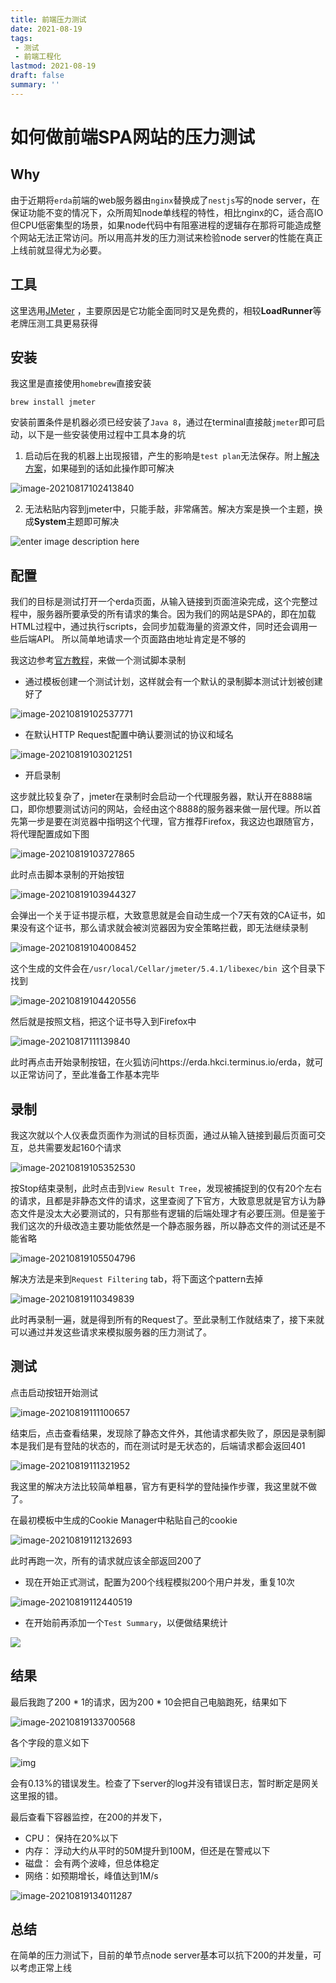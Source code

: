 ```yaml
---
title: 前端压力测试
date: 2021-08-19
tags:
 - 测试
 - 前端工程化
lastmod: 2021-08-19
draft: false
summary: ''
---
```


# 如何做前端SPA网站的压力测试

## Why

由于近期将`erda`前端的web服务器由`nginx`替换成了`nestjs`写的node server，在保证功能不变的情况下，众所周知node单线程的特性，相比nginx的C，适合高IO但CPU低密集型的场景，如果node代码中有阻塞进程的逻辑存在那将可能造成整个网站无法正常访问。所以用高并发的压力测试来检验node server的性能在真正上线前就显得尤为必要。


## 工具

这里选用[JMeter](https://jmeter.apache.org/) ，主要原因是它功能全面同时又是免费的，相较**LoadRunner**等老牌压测工具更易获得

## 安装

我这里是直接使用`homebrew`直接安装

```shell
brew install jmeter
```

安装前置条件是机器必须已经安装了`Java 8`，通过在terminal直接敲`jmeter`即可启动，以下是一些安装使用过程中工具本身的坑

1. 启动后在我的机器上出现报错，产生的影响是`test plan`无法保存。附上[解决方案](https://github.com/Homebrew/homebrew-core/issues/66953#issuecomment-888302527)，如果碰到的话如此操作即可解决

![image-20210817102413840](https://kuimo-markdown-pic.oss-cn-hangzhou.aliyuncs.com/image-20210817102413840.png)

2. 无法粘贴内容到jmeter中，只能手敲，非常痛苦。解决方案是换一个主题，换成**System**主题即可解决

![enter image description here](https://kuimo-markdown-pic.oss-cn-hangzhou.aliyuncs.com/dwWp3.png)

## 配置

我们的目标是测试打开一个erda页面，从输入链接到页面渲染完成，这个完整过程中，服务器所要承受的所有请求的集合。因为我们的网站是SPA的，即在加载HTML过程中，通过执行scripts，会同步加载海量的资源文件，同时还会调用一些后端API。 所以简单地请求一个页面路由地址肯定是不够的

我这边参考[官方教程](https://jmeter.apache.org/usermanual/jmeter_proxy_step_by_step.html)，来做一个测试脚本录制

- 通过模板创建一个测试计划，这样就会有一个默认的录制脚本测试计划被创建好了

![image-20210819102537771](https://kuimo-markdown-pic.oss-cn-hangzhou.aliyuncs.com/image-20210819102537771.png)

- 在默认HTTP Request配置中确认要测试的协议和域名

![image-20210819103021251](https://kuimo-markdown-pic.oss-cn-hangzhou.aliyuncs.com/image-20210819103021251.png)

- 开启录制

这步就比较复杂了，jmeter在录制时会启动一个代理服务器，默认开在8888端口，即你想要测试访问的网站，会经由这个8888的服务器来做一层代理。所以首先第一步是要在浏览器中指明这个代理，官方推荐Firefox，我这边也跟随官方，将代理配置成如下图

![image-20210819103727865](https://kuimo-markdown-pic.oss-cn-hangzhou.aliyuncs.com/image-20210819103727865.png)

此时点击脚本录制的开始按钮

![image-20210819103944327](https://kuimo-markdown-pic.oss-cn-hangzhou.aliyuncs.com/image-20210819103944327.png)

会弹出一个关于证书提示框，大致意思就是会自动生成一个7天有效的CA证书，如果没有这个证书，那么请求就会被浏览器因为安全策略拦截，即无法继续录制

![image-20210819104008452](https://kuimo-markdown-pic.oss-cn-hangzhou.aliyuncs.com/image-20210819104008452.png)

这个生成的文件会在`/usr/local/Cellar/jmeter/5.4.1/libexec/bin `这个目录下找到

![image-20210819104420556](https://kuimo-markdown-pic.oss-cn-hangzhou.aliyuncs.com/image-20210819104420556.png)

然后就是按照文档，把这个证书导入到Firefox中

![image-20210817111139840](https://kuimo-markdown-pic.oss-cn-hangzhou.aliyuncs.com/image-20210817111139840.png)

此时再点击开始录制按钮，在火狐访问https://erda.hkci.terminus.io/erda，就可以正常访问了，至此准备工作基本完毕

## 录制

我这次就以个人仪表盘页面作为测试的目标页面，通过从输入链接到最后页面可交互，总共需要发起160个请求

![image-20210819105352530](https://kuimo-markdown-pic.oss-cn-hangzhou.aliyuncs.com/image-20210819105352530.png)

按Stop结束录制，此时点击到`View Result Tree`，发现被捕捉到的仅有20个左右的请求，且都是非静态文件的请求，这里查阅了下官方，大致意思就是官方认为静态文件是没太大必要测试的，只有那些有逻辑的后端处理才有必要压测。但是鉴于我们这次的升级改造主要功能依然是一个静态服务器，所以静态文件的测试还是不能省略

![image-20210819105504796](https://kuimo-markdown-pic.oss-cn-hangzhou.aliyuncs.com/image-20210819105504796.png)

解决方法是来到`Request Filtering` tab，将下面这个pattern去掉

![image-20210819110349839](https://kuimo-markdown-pic.oss-cn-hangzhou.aliyuncs.com/image-20210819110349839.png)

此时再录制一遍，就是得到所有的Request了。至此录制工作就结束了，接下来就可以通过并发这些请求来模拟服务器的压力测试了。

## 测试

点击启动按钮开始测试

![image-20210819111100657](https://kuimo-markdown-pic.oss-cn-hangzhou.aliyuncs.com/image-20210819111100657.png)

结束后，点击查看结果，发现除了静态文件外，其他请求都失败了，原因是录制脚本是我们是有登陆的状态的，而在测试时是无状态的，后端请求都会返回401

![image-20210819111321952](https://kuimo-markdown-pic.oss-cn-hangzhou.aliyuncs.com/image-20210819111321952.png)

我这里的解决方法比较简单粗暴，官方有更科学的登陆操作步骤，我这里就不做了。

在最初模板中生成的Cookie Manager中粘贴自己的cookie

![image-20210819112132693](https://kuimo-markdown-pic.oss-cn-hangzhou.aliyuncs.com/image-20210819112132693.png)

此时再跑一次，所有的请求就应该全部返回200了

- 现在开始正式测试，配置为200个线程模拟200个用户并发，重复10次

![image-20210819112440519](https://kuimo-markdown-pic.oss-cn-hangzhou.aliyuncs.com/image-20210819112440519.png)

- 在开始前再添加一个`Test Summary`，以便做结果统计

![](https://kuimo-markdown-pic.oss-cn-hangzhou.aliyuncs.com/image-20210819112701226.png)



## 结果

最后我跑了200 * 1的请求，因为200 * 10会把自己电脑跑死，结果如下

![image-20210819133700568](https://kuimo-markdown-pic.oss-cn-hangzhou.aliyuncs.com/image-20210819133700568.png)

各个字段的意义如下

![img](https://kuimo-markdown-pic.oss-cn-hangzhou.aliyuncs.com/v2-ad9ae09beeb8c9942d72cced84341174_1440w.jpg)

会有0.13%的错误发生。检查了下server的log并没有错误日志，暂时断定是网关这里报的错。

最后查看下容器监控，在200的并发下，

- CPU： 保持在20%以下
- 内存： 浮动大约从平时的50M提升到100M，但还是在警戒以下
- 磁盘： 会有两个波峰，但总体稳定
- 网络：如预期增长，峰值达到1M/s

![image-20210819134011287](https://kuimo-markdown-pic.oss-cn-hangzhou.aliyuncs.com/image-20210819134011287.png)

## 总结

在简单的压力测试下，目前的单节点node server基本可以抗下200的并发量，可以考虑正常上线